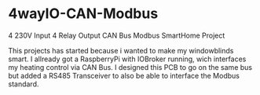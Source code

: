 # 4wayIO-CAN-Modbus
4 230V Input 4 Relay Output CAN Bus Modbus SmartHome Project

This projects has started because i wanted to make my windowblinds smart. I allready got a RaspberryPi with IOBroker running, wich interfaces my heating control via CAN Bus. 
I designed this PCB to go on the same bus but added a RS485 Transceiver to also be able to interface the Modbus standard.
